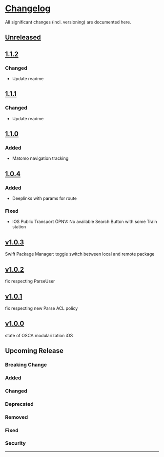 # [Changelog](https://keepachangelog.com/en/1.1.0/)

All significant changes (incl. versioning) are documented here.

## [Unreleased](https://git-dev.solingen.de/smartcityapp/modules/oscapublictransportui-ios/-/releases)

## [1.1.2](https://git-dev.solingen.de/smartcityapp/modules/oscapublictransportui-ios/-/tags/1.1.2)

### Changed
- Update readme

## [1.1.1](https://git-dev.solingen.de/smartcityapp/modules/oscapublictransportui-ios/-/tags/1.1.1)

### Changed
- Update readme

## [1.1.0](https://git-dev.solingen.de/smartcityapp/modules/oscapublictransportui-ios/-/tags/1.1.0)

### Added
- Matomo navigation tracking

## [1.0.4](https://git-dev.solingen.de/smartcityapp/modules/oscapublictransportui-ios/-/tags/1.0.4)

### Added
- Deeplinks with params for route

### Fixed
- IOS Public Transport ÖPNV: No available Search Button with some Train station

## [v1.0.3](https://git-dev.solingen.de/smartcityapp/modules/oscapublictransportui-ios/-/tags/v1.0.3)
Swift Package Manager: toggle switch between local and remote package

## [v1.0.2](https://git-dev.solingen.de/smartcityapp/modules/oscapublictransportui-ios/-/tags/v1.0.2)
fix respecting ParseUser

## [v1.0.1](https://git-dev.solingen.de/smartcityapp/modules/oscapublictransportui-ios/-/tags/v1.0.1)
fix respecting new Parse ACL policy

## [v1.0.0](https://git-dev.solingen.de/smartcityapp/modules/oscapublictransportui-ios/-/tags/v1.0.0)
state of OSCA modularization iOS
## Upcoming Release
### Breaking Change
### Added
### Changed
### Deprecated
### Removed
### Fixed
### Security
---

